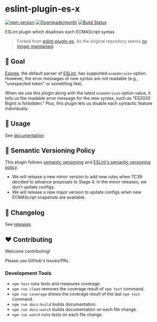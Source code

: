 # eslint-plugin-es-x

[![npm version](https://img.shields.io/npm/v/eslint-plugin-es-x.svg)](https://www.npmjs.com/package/eslint-plugin-es-x)
[![Downloads/month](https://img.shields.io/npm/dm/eslint-plugin-es-x.svg)](http://www.npmtrends.com/eslint-plugin-es-x)
[![Build Status](https://github.com/eslint-community/eslint-plugin-es-x/workflows/CI/badge.svg)](https://github.com/eslint-community/eslint-plugin-es-x/actions)

ESLint plugin which disallows each ECMAScript syntax.

> Forked from [eslint-plugin-es](https://github.com/mysticatea/eslint-plugin-es). As the original repository seems [no longer maintained](https://github.com/mysticatea/eslint-plugin-es/issues/72).

## 🏁 Goal

[Espree](https://github.com/eslint/espree#readme), the default parser of [ESLint](https://eslint.org/), has supported `ecmaVersion` option.
However, the error messages of new syntax are not readable (e.g., "unexpected token" or something like).

When we use this plugin along with the latest `ecmaVersion` option value, it tells us the readable error message for the new syntax, such as "ES2020 BigInt is forbidden."
Plus, this plugin lets us disable each syntactic feature individually.

## 📖 Usage

See [documentation](https://eslint-community.github.io/eslint-plugin-es-x/)

## 🚥 Semantic Versioning Policy

This plugin follows [semantic versioning](http://semver.org/) and [ESLint's semantic versioning policy](https://github.com/eslint/eslint#semantic-versioning-policy).

- We will release a new minor version to add new rules when TC39 decided to advance proposals to Stage 4. In the minor releases, we don't update configs.
- We will release a new major version to update configs when new ECMAScript snapshots are available.

## 📰 Changelog

See [releases](https://github.com/eslint-community/eslint-plugin-es-x/releases).

## ❤️ Contributing

Welcome contributing!

Please use GitHub's Issues/PRs.

### Development Tools

- `npm test` runs tests and measures coverage.
- `npm run clean` removes the coverage result of `npm test` command.
- `npm run coverage` shows the coverage result of the last `npm test` command.
- `npm run docs:build` builds documentation.
- `npm run docs:watch` builds documentation on each file change.
- `npm run watch` runs tests on each file change.
